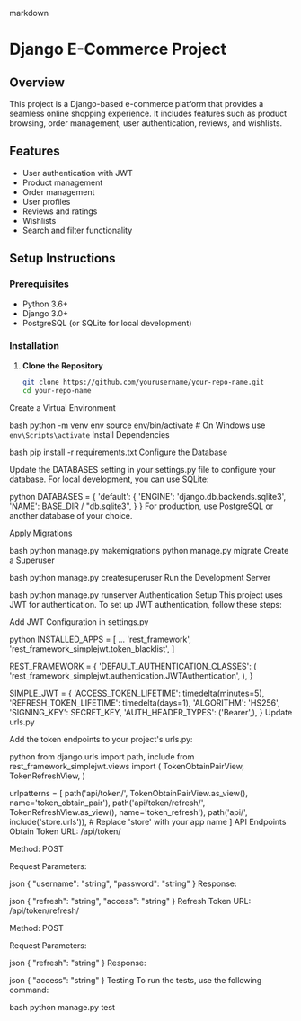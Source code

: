 markdown
# Django E-Commerce Project

## Overview

This project is a Django-based e-commerce platform that provides a seamless online shopping experience. It includes features such as product browsing, order management, user authentication, reviews, and wishlists.

## Features

- User authentication with JWT
- Product management
- Order management
- User profiles
- Reviews and ratings
- Wishlists
- Search and filter functionality

## Setup Instructions

### Prerequisites

- Python 3.6+
- Django 3.0+
- PostgreSQL (or SQLite for local development)

### Installation

1. **Clone the Repository**

   ```bash
   git clone https://github.com/yourusername/your-repo-name.git
   cd your-repo-name
Create a Virtual Environment

bash
python -m venv env
source env/bin/activate  # On Windows use `env\Scripts\activate`
Install Dependencies

bash
pip install -r requirements.txt
Configure the Database

Update the DATABASES setting in your settings.py file to configure your database. For local development, you can use SQLite:

python
DATABASES = {
    'default': {
        'ENGINE': 'django.db.backends.sqlite3',
        'NAME': BASE_DIR / "db.sqlite3",
    }
}
For production, use PostgreSQL or another database of your choice.

Apply Migrations

bash
python manage.py makemigrations
python manage.py migrate
Create a Superuser

bash
python manage.py createsuperuser
Run the Development Server

bash
python manage.py runserver
Authentication Setup
This project uses JWT for authentication. To set up JWT authentication, follow these steps:

Add JWT Configuration in settings.py

python
INSTALLED_APPS = [
    ...
    'rest_framework',
    'rest_framework_simplejwt.token_blacklist',
]

REST_FRAMEWORK = {
    'DEFAULT_AUTHENTICATION_CLASSES': (
        'rest_framework_simplejwt.authentication.JWTAuthentication',
    ),
}

SIMPLE_JWT = {
    'ACCESS_TOKEN_LIFETIME': timedelta(minutes=5),
    'REFRESH_TOKEN_LIFETIME': timedelta(days=1),
    'ALGORITHM': 'HS256',
    'SIGNING_KEY': SECRET_KEY,
    'AUTH_HEADER_TYPES': ('Bearer',),
}
Update urls.py

Add the token endpoints to your project's urls.py:

python
from django.urls import path, include
from rest_framework_simplejwt.views import (
    TokenObtainPairView,
    TokenRefreshView,
)

urlpatterns = [
    path('api/token/', TokenObtainPairView.as_view(), name='token_obtain_pair'),
    path('api/token/refresh/', TokenRefreshView.as_view(), name='token_refresh'),
    path('api/', include('store.urls')),  # Replace 'store' with your app name
]
API Endpoints
Obtain Token
URL: /api/token/

Method: POST

Request Parameters:

json
{
    "username": "string",
    "password": "string"
}
Response:

json
{
    "refresh": "string",
    "access": "string"
}
Refresh Token
URL: /api/token/refresh/

Method: POST

Request Parameters:

json
{
    "refresh": "string"
}
Response:

json
{
    "access": "string"
}
Testing
To run the tests, use the following command:

bash
python manage.py test